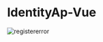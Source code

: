 # IdentityAp-Vue

![registererror](https://user-images.githubusercontent.com/41470054/108610690-c040a100-73e8-11eb-9561-51f6b4dd7679.png)

